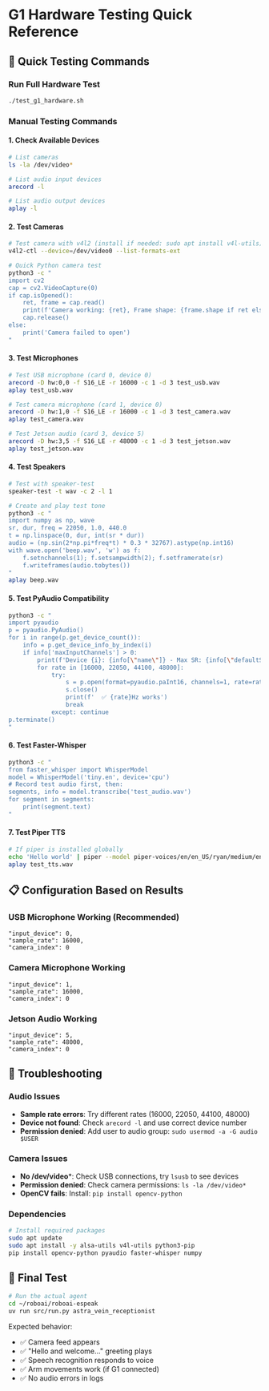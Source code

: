 # G1 Hardware Testing Quick Reference

## 🚀 Quick Testing Commands

### Run Full Hardware Test
```bash
./test_g1_hardware.sh
```

### Manual Testing Commands

#### 1. Check Available Devices
```bash
# List cameras
ls -la /dev/video*

# List audio input devices  
arecord -l

# List audio output devices
aplay -l
```

#### 2. Test Cameras
```bash
# Test camera with v4l2 (install if needed: sudo apt install v4l-utils)
v4l2-ctl --device=/dev/video0 --list-formats-ext

# Quick Python camera test
python3 -c "
import cv2
cap = cv2.VideoCapture(0)
if cap.isOpened():
    ret, frame = cap.read()
    print(f'Camera working: {ret}, Frame shape: {frame.shape if ret else None}')
    cap.release()
else:
    print('Camera failed to open')
"
```

#### 3. Test Microphones
```bash
# Test USB microphone (card 0, device 0)
arecord -D hw:0,0 -f S16_LE -r 16000 -c 1 -d 3 test_usb.wav
aplay test_usb.wav

# Test camera microphone (card 1, device 0)  
arecord -D hw:1,0 -f S16_LE -r 16000 -c 1 -d 3 test_camera.wav
aplay test_camera.wav

# Test Jetson audio (card 3, device 5)
arecord -D hw:3,5 -f S16_LE -r 48000 -c 1 -d 3 test_jetson.wav
aplay test_jetson.wav
```

#### 4. Test Speakers
```bash
# Test with speaker-test
speaker-test -t wav -c 2 -l 1

# Create and play test tone
python3 -c "
import numpy as np, wave
sr, dur, freq = 22050, 1.0, 440.0
t = np.linspace(0, dur, int(sr * dur))
audio = (np.sin(2*np.pi*freq*t) * 0.3 * 32767).astype(np.int16)
with wave.open('beep.wav', 'w') as f:
    f.setnchannels(1); f.setsampwidth(2); f.setframerate(sr)
    f.writeframes(audio.tobytes())
"
aplay beep.wav
```

#### 5. Test PyAudio Compatibility
```bash
python3 -c "
import pyaudio
p = pyaudio.PyAudio()
for i in range(p.get_device_count()):
    info = p.get_device_info_by_index(i)
    if info['maxInputChannels'] > 0:
        print(f'Device {i}: {info[\"name\"]} - Max SR: {info[\"defaultSampleRate\"]}')
        for rate in [16000, 22050, 44100, 48000]:
            try:
                s = p.open(format=pyaudio.paInt16, channels=1, rate=rate, input=True, input_device_index=i, frames_per_buffer=1024)
                s.close()
                print(f'  ✅ {rate}Hz works')
                break
            except: continue
p.terminate()
"
```

#### 6. Test Faster-Whisper
```bash
python3 -c "
from faster_whisper import WhisperModel
model = WhisperModel('tiny.en', device='cpu')
# Record test audio first, then:
segments, info = model.transcribe('test_audio.wav')
for segment in segments:
    print(segment.text)
"
```

#### 7. Test Piper TTS
```bash
# If piper is installed globally
echo 'Hello world' | piper --model piper-voices/en/en_US/ryan/medium/en_US-ryan-medium.onnx --output_file test_tts.wav
aplay test_tts.wav
```

## 📋 Configuration Based on Results

### USB Microphone Working (Recommended)
```json5
"input_device": 0,
"sample_rate": 16000,
"camera_index": 0
```

### Camera Microphone Working
```json5
"input_device": 1,
"sample_rate": 16000, 
"camera_index": 0
```

### Jetson Audio Working  
```json5
"input_device": 5,
"sample_rate": 48000,
"camera_index": 0
```

## 🔧 Troubleshooting

### Audio Issues
- **Sample rate errors**: Try different rates (16000, 22050, 44100, 48000)
- **Device not found**: Check `arecord -l` and use correct device number
- **Permission denied**: Add user to audio group: `sudo usermod -a -G audio $USER`

### Camera Issues
- **No /dev/video***: Check USB connections, try `lsusb` to see devices
- **Permission denied**: Check camera permissions: `ls -la /dev/video*`
- **OpenCV fails**: Install: `pip install opencv-python`

### Dependencies
```bash
# Install required packages
sudo apt update
sudo apt install -y alsa-utils v4l-utils python3-pip
pip install opencv-python pyaudio faster-whisper numpy
```

## 🚀 Final Test
```bash
# Run the actual agent
cd ~/roboai/roboai-espeak  
uv run src/run.py astra_vein_receptionist
```

Expected behavior:
- ✅ Camera feed appears
- ✅ "Hello and welcome..." greeting plays
- ✅ Speech recognition responds to voice
- ✅ Arm movements work (if G1 connected)
- ✅ No audio errors in logs